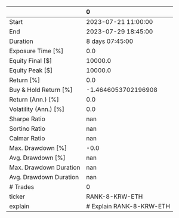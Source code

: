 |                        | 0                        |
|:-----------------------|:-------------------------|
| Start                  | 2023-07-21 11:00:00      |
| End                    | 2023-07-29 18:45:00      |
| Duration               | 8 days 07:45:00          |
| Exposure Time [%]      | 0.0                      |
| Equity Final [$]       | 10000.0                  |
| Equity Peak [$]        | 10000.0                  |
| Return [%]             | 0.0                      |
| Buy & Hold Return [%]  | -1.4646053702196908      |
| Return (Ann.) [%]      | 0.0                      |
| Volatility (Ann.) [%]  | 0.0                      |
| Sharpe Ratio           | nan                      |
| Sortino Ratio          | nan                      |
| Calmar Ratio           | nan                      |
| Max. Drawdown [%]      | -0.0                     |
| Avg. Drawdown [%]      | nan                      |
| Max. Drawdown Duration | nan                      |
| Avg. Drawdown Duration | nan                      |
| # Trades               | 0                        |
| ticker                 | RANK-8-KRW-ETH           |
| explain                | # Explain RANK-8-KRW-ETH |